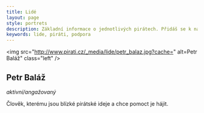```yaml
---
title: Lidé
layout: page
style: portrets
description: Základní informace o jednotlivých pirátech. Přidáš se k nám?
keywords: lide, piráti, podpora
---
```

<img src="http://www.pirati.cz/_media/lide/petr_balaz.jpg?cache=" alt=Petr Baláž" class="left" />

## Petr Baláž

*aktivní/angažovaný*

Člověk, kterému jsou blízké pirátské ideje a chce pomoct je hájit.
<i class="fa fa-thumbs-o-up"></i>